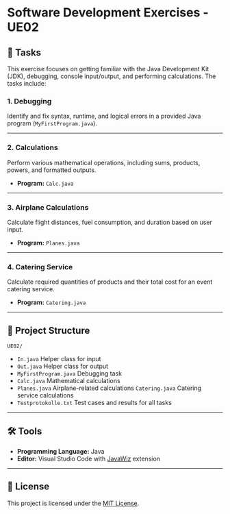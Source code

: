 # Software Development Exercises - UE02  

## 📜 Tasks  
This exercise focuses on getting familiar with the Java Development Kit (JDK), debugging, console input/output, and performing calculations. The tasks include:  

### 1. Debugging  
Identify and fix syntax, runtime, and logical errors in a provided Java program (`MyFirstProgram.java`).  

---

### 2. Calculations  
Perform various mathematical operations, including sums, products, powers, and formatted outputs.  
- **Program:** `Calc.java`  

---

### 3. Airplane Calculations  
Calculate flight distances, fuel consumption, and duration based on user input.  
- **Program:** `Planes.java`  

---

### 4. Catering Service  
Calculate required quantities of products and their total cost for an event catering service.  
- **Program:** `Catering.java`  

---

## 📂 Project Structure  
``UE02/``
- ``In.java`` Helper class for input
- ``Out.java`` Helper class for output
- ``MyFirstProgram.java`` Debugging task
- ``Calc.java`` Mathematical calculations
- ``Planes.java`` Airplane-related calculations
``Catering.java`` Catering service calculations
- ``Testprotokolle.txt`` Test cases and results for all tasks

---

## 🛠 Tools  
- **Programming Language:** Java  
- **Editor:** Visual Studio Code with [JavaWiz](https://github.com/SSW-JKU/javawiz) extension  

---

## 📝 License  
This project is licensed under the [MIT License](LICENSE).  